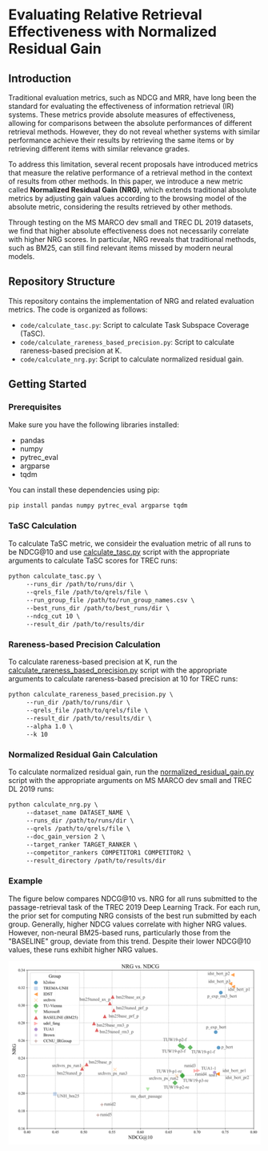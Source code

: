# Evaluating Relative Retrieval Effectiveness with Normalized Residual Gain
## Introduction

Traditional evaluation metrics, such as NDCG and MRR, have long been the standard for evaluating the effectiveness of information retrieval (IR) systems. These metrics provide absolute measures of effectiveness, allowing for comparisons between the absolute performances of different retrieval methods. However, they do not reveal whether systems with similar performance achieve their results by retrieving the same items or by retrieving different items with similar relevance grades.

To address this limitation, several recent proposals have introduced metrics that measure the relative performance of a retrieval method in the context of results from other methods. In this paper, we introduce a new metric called **Normalized Residual Gain (NRG)**, which extends traditional absolute metrics by adjusting gain values according to the browsing model of the absolute metric, considering the results retrieved by other methods.

Through testing on the MS MARCO dev small and TREC DL 2019 datasets, we find that higher absolute effectiveness does not necessarily correlate with higher NRG scores. In particular, NRG reveals that traditional methods, such as BM25, can still find relevant items missed by modern neural models.

## Repository Structure

This repository contains the implementation of NRG and related evaluation metrics. The code is organized as follows:

- `code/calculate_tasc.py`: Script to calculate Task Subspace Coverage (TaSC).
- `code/calculate_rareness_based_precision.py`: Script to calculate rareness-based precision at K.
- `code/calculate_nrg.py`: Script to calculate normalized residual gain.

## Getting Started

### Prerequisites

Make sure you have the following libraries installed:

- pandas
- numpy
- pytrec_eval
- argparse
- tqdm

You can install these dependencies using pip:

```bash
pip install pandas numpy pytrec_eval argparse tqdm
```

### TaSC Calculation
To calculate TaSC metric, we consideir the evaluation metric of all runs to be NDCG@10 and use [calculate_tasc.py](https://github.com/aminbigdeli/Normalized-Residual-Gain/tree/main/code/calculate_tasc.py) script with the appropriate arguments to calculate TaSC scores for TREC runs:
```
python calculate_tasc.py \
     --runs_dir /path/to/runs/dir \
     --qrels_file /path/to/qrels/file \
     --run_group_file /path/to/run_group_names.csv \
     --best_runs_dir /path/to/best_runs/dir \
     --ndcg_cut 10 \
     --result_dir /path/to/results/dir
```
### Rareness-based Precision Calculation
To calculate rareness-based precision at K, run the [calculate_rareness_based_precision.py](https://github.com/aminbigdeli/Normalized-Residual-Gain/tree/main/code/calculate_rareness_based_precision.py) script with the appropriate arguments to calculate rareness-based precision at 10 for TREC runs:
```
python calculate_rareness_based_precision.py \
     --run_dir /path/to/runs/dir \
     --qrels_file /path/to/qrels/file \
     --result_dir /path/to/results/dir \
     --alpha 1.0 \
     --k 10
```
### Normalized Residual Gain Calculation
To calculate normalized residual gain, run the [normalized_residual_gain.py](https://github.com/aminbigdeli/Normalized-Residual-Gain/tree/main/code/calculate_nrg.py) script with the appropriate arguments on MS MARCO dev small and TREC DL 2019 runs:
```
python calculate_nrg.py \
     --dataset_name DATASET_NAME \ 
     --runs_dir /path/to/runs/dir \
     --qrels /path/to/qrels/file \
     --doc_gain_version 2 \
     --target_ranker TARGET_RANKER \
     --competitor_rankers COMPETITOR1 COMPETITOR2 \
     --result_directory /path/to/results/dir
```

### Example
The figure below compares NDCG@10 vs. NRG for all runs submitted to the passage-retrieval task of the TREC 2019 Deep Learning Track. For each run, the prior set for computing NRG consists of the best run submitted by each group. Generally, higher NDCG values correlate with higher NRG values. However, non-neural BM25-based runs, particularly those from the "BASELINE" group, deviate from this trend. Despite their lower NDCG@10 values, these runs exhibit higher NRG values.

<p align="center">
  <img src="https://github.com/aminbigdeli/Normalized-Residual-Gain/blob/main/trecdl2019_NRG_VS_NDCG.png">
</p>

